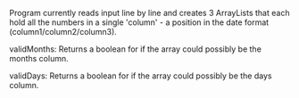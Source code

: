 Program currently reads input line by line and creates 3 ArrayLists that each hold all the numbers in a single 'column' - a position in the date format (column1/column2/column3).

validMonths:
Returns a boolean for if the array could possibly be the months column.

validDays:
Returns a boolean for if the array could possibly be the days column.
